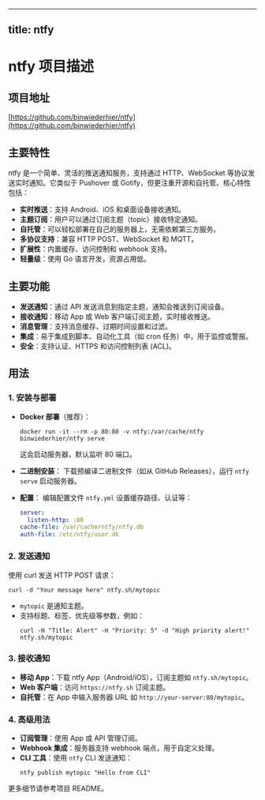 
---
title: ntfy
---

# ntfy 项目描述

## 项目地址
[https://github.com/binwiederhier/ntfy](https://github.com/binwiederhier/ntfy)

## 主要特性
ntfy 是一个简单、灵活的推送通知服务，支持通过 HTTP、WebSocket 等协议发送实时通知。它类似于 Pushover 或 Gotify，但更注重开源和自托管。核心特性包括：
- **实时推送**：支持 Android、iOS 和桌面设备接收通知。
- **主题订阅**：用户可以通过订阅主题（topic）接收特定通知。
- **自托管**：可以轻松部署在自己的服务器上，无需依赖第三方服务。
- **多协议支持**：兼容 HTTP POST、WebSocket 和 MQTT。
- **扩展性**：内置缓存、访问控制和 webhook 支持。
- **轻量级**：使用 Go 语言开发，资源占用低。

## 主要功能
- **发送通知**：通过 API 发送消息到指定主题，通知会推送到订阅设备。
- **接收通知**：移动 App 或 Web 客户端订阅主题，实时接收推送。
- **消息管理**：支持消息缓存、过期时间设置和过滤。
- **集成**：易于集成到脚本、自动化工具（如 cron 任务）中，用于监控或警报。
- **安全**：支持认证、HTTPS 和访问控制列表 (ACL)。

## 用法
### 1. 安装与部署
- **Docker 部署**（推荐）：
  ```
  docker run -it --rm -p 80:80 -v ntfy:/var/cache/ntfy binwiederhier/ntfy serve
  ```
  这会启动服务器，默认监听 80 端口。

- **二进制安装**：
  下载预编译二进制文件（如从 GitHub Releases），运行 `ntfy serve` 启动服务器。

- **配置**：
  编辑配置文件 `ntfy.yml` 设置缓存路径、认证等：
  ```yaml
  server:
    listen-http: :80
  cache-file: /var/cache/ntfy/ntfy.db
  auth-file: /etc/ntfy/user.db
  ```

### 2. 发送通知
使用 curl 发送 HTTP POST 请求：
```
curl -d "Your message here" ntfy.sh/mytopic
```
- `mytopic` 是通知主题。
- 支持标题、标签、优先级等参数，例如：
  ```
  curl -H "Title: Alert" -H "Priority: 5" -d "High priority alert!" ntfy.sh/mytopic
  ```

### 3. 接收通知
- **移动 App**：下载 ntfy App（Android/iOS），订阅主题如 `ntfy.sh/mytopic`。
- **Web 客户端**：访问 `https://ntfy.sh` 订阅主题。
- **自托管**：在 App 中输入服务器 URL 如 `http://your-server:80/mytopic`。

### 4. 高级用法
- **订阅管理**：使用 App 或 API 管理订阅。
- **Webhook 集成**：服务器支持 webhook 端点，用于自定义处理。
- **CLI 工具**：使用 `ntfy` CLI 发送通知：
  ```
  ntfy publish mytopic "Hello from CLI"
  ```

更多细节请参考项目 README。